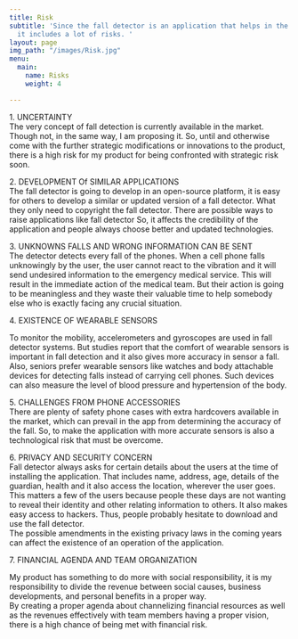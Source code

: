 ```yaml
---
title: Risk
subtitle: 'Since the fall detector is an application that helps in the medical industry,
  it includes a lot of risks. '
layout: page
img_path: "/images/Risk.jpg"
menu:
  main:
    name: Risks
    weight: 4

---
```


1\. UNCERTAINTY  
The very concept of fall detection is currently available in the market. Though not, in the same way, I am proposing it. So, until and otherwise come with the further strategic modifications or innovations to the product, there is a high risk for my product for being confronted with strategic risk soon.

2\. DEVELOPMENT Of SIMILAR APPLICATIONS  
The fall detector is going to develop in an open-source platform, it is easy for others to develop a similar or updated version of a fall detector. What they only need to copyright the fall detector. There are possible ways to raise applications like fall detector So, it affects the credibility of the application and people always choose better and updated technologies.

3\. UNKNOWNS FALLS AND WRONG INFORMATION CAN BE SENT  
The detector detects every fall of the phones. When a cell phone falls unknowingly by the user, the user cannot react to the vibration and it will send undesired information to the emergency medical service. This will result in the immediate action of the medical team. But their action is going to be meaningless and they waste their valuable time to help somebody else who is exactly facing any crucial situation.

4\. EXISTENCE OF WEARABLE SENSORS

To monitor the mobility, accelerometers and gyroscopes are used in fall detector systems. But studies report that the comfort of wearable sensors is important in fall detection and it also gives more accuracy in sensor a fall.  
Also, seniors prefer wearable sensors like watches and body attachable devices for detecting falls instead of carrying cell phones. Such devices can also measure the level of blood pressure and hypertension of the body.

5\. CHALLENGES FROM PHONE ACCESSORIES  
There are plenty of safety phone cases with extra hardcovers available in the market, which can prevail in the app from determining the accuracy of the fall. So, to make the application with more accurate sensors is also a technological risk that must be overcome.

6\. PRIVACY AND SECURITY CONCERN  
Fall detector always asks for certain details about the users at the time of installing the application. That includes name, address, age, details of the guardian, health and it also access the location, wherever the user goes. This matters a few of the users because people these days are not wanting to reveal their identity and other relating information to others. It also makes easy access to hackers. Thus, people probably hesitate to download and use the fall detector.  
The possible amendments in the existing privacy laws in the coming years can affect the existence of an operation of the application.

7\. FINANCIAL AGENDA AND TEAM ORGANIZATION

My product has something to do more with social responsibility, it is my responsibility to divide the revenue between social causes, business developments, and personal benefits in a proper way.  
By creating a proper agenda about channelizing financial resources as well as the revenues effectively with team members having a proper vision, there is a high chance of being met with financial risk.